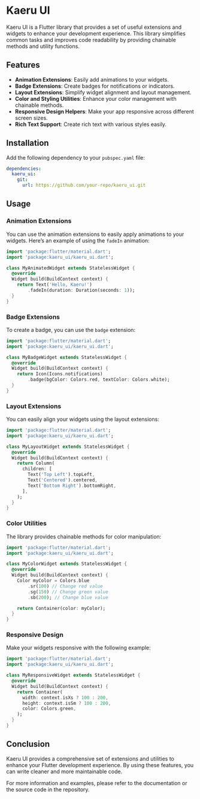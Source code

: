 # Kaeru UI

Kaeru UI is a Flutter library that provides a set of useful extensions and widgets to enhance your development experience. This library simplifies common tasks and improves code readability by providing chainable methods and utility functions.

## Features

- **Animation Extensions**: Easily add animations to your widgets.
- **Badge Extensions**: Create badges for notifications or indicators.
- **Layout Extensions**: Simplify widget alignment and layout management.
- **Color and Styling Utilities**: Enhance your color management with chainable methods.
- **Responsive Design Helpers**: Make your app responsive across different screen sizes.
- **Rich Text Support**: Create rich text with various styles easily.

## Installation

Add the following dependency to your `pubspec.yaml` file:

```yaml
dependencies:
  kaeru_ui:
    git:
      url: https://github.com/your-repo/kaeru_ui.git
```

## Usage

### Animation Extensions

You can use the animation extensions to easily apply animations to your widgets. Here’s an example of using the `fadeIn` animation:

```dart
import 'package:flutter/material.dart';
import 'package:kaeru_ui/kaeru_ui.dart';

class MyAnimatedWidget extends StatelessWidget {
  @override
  Widget build(BuildContext context) {
    return Text('Hello, Kaeru!')
        .fadeIn(duration: Duration(seconds: 1));
  }
}
```

### Badge Extensions

To create a badge, you can use the `badge` extension:

```dart
import 'package:flutter/material.dart';
import 'package:kaeru_ui/kaeru_ui.dart';

class MyBadgeWidget extends StatelessWidget {
  @override
  Widget build(BuildContext context) {
    return Icon(Icons.notifications)
        .badge(bgColor: Colors.red, textColor: Colors.white);
  }
}
```

### Layout Extensions

You can easily align your widgets using the layout extensions:

```dart
import 'package:flutter/material.dart';
import 'package:kaeru_ui/kaeru_ui.dart';

class MyLayoutWidget extends StatelessWidget {
  @override
  Widget build(BuildContext context) {
    return Column(
      children: [
        Text('Top Left').topLeft,
        Text('Centered').centered,
        Text('Bottom Right').bottomRight,
      ],
    );
  }
}
```

### Color Utilities

The library provides chainable methods for color manipulation:

```dart
import 'package:flutter/material.dart';
import 'package:kaeru_ui/kaeru_ui.dart';

class MyColorWidget extends StatelessWidget {
  @override
  Widget build(BuildContext context) {
    Color myColor = Colors.blue
        .sr(100) // Change red value
        .sg(150) // Change green value
        .sb(200); // Change blue value

    return Container(color: myColor);
  }
}
```

### Responsive Design

Make your widgets responsive with the following example:

```dart
import 'package:flutter/material.dart';
import 'package:kaeru_ui/kaeru_ui.dart';

class MyResponsiveWidget extends StatelessWidget {
  @override
  Widget build(BuildContext context) {
    return Container(
      width: context.isXs ? 100 : 200,
      height: context.isSm ? 100 : 200,
      color: Colors.green,
    );
  }
}
```

## Conclusion

Kaeru UI provides a comprehensive set of extensions and utilities to enhance your Flutter development experience. By using these features, you can write cleaner and more maintainable code.

For more information and examples, please refer to the documentation or the source code in the repository.